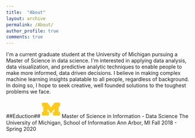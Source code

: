 ```yaml
---
title:  "About"
layout: archive
permalink: /About/
author_profile: true
comments: true
---
```


I'm a current graduate student at the University of Michigan pursuing a Master of Science in data science.  I'm interested in applying data analysis, data visualization, and predictive analytic techniques to enable people to make more informed, data driven decisions.  I believe in making complex machine learning insights palatable to all people, regardless of background.  In doing so, I hope to seek creative, well founded solutions to the toughest problems we face.

##Eduction##
<img src="/assets/images/lgo_ncaa_michigan_wolverines.png" width="10%">
Master of Science in Information - Data Science
The University of Michigan, School of Information
Ann Arbor, MI
Fall 2018 - Spring 2020
